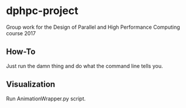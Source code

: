 # dphpc-project
Group work for the Design of Parallel and High Performance Computing course 2017  

## How-To
Just run the damn thing and do what the command line tells you.  

## Visualization
Run AnimationWrapper.py script.  



